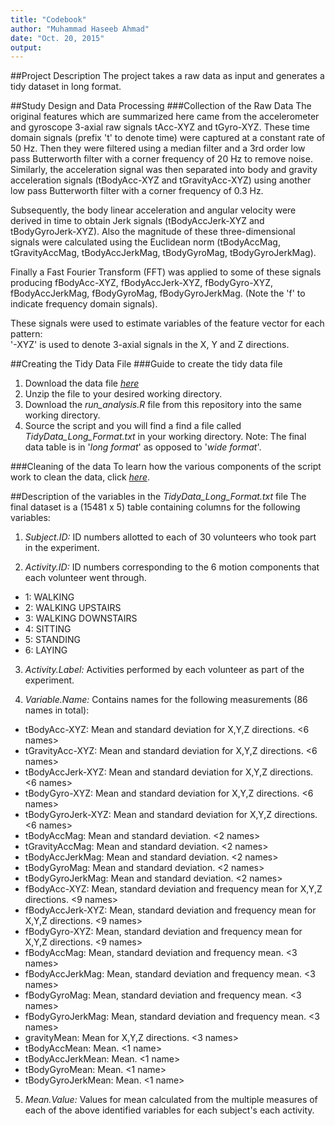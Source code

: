 ```yaml
---
title: "Codebook"
author: "Muhammad Haseeb Ahmad"
date: "Oct. 20, 2015"
output:
---
```


##Project Description
The project takes a raw data as input and generates a tidy dataset in long format.


##Study Design and Data Processing
###Collection of the Raw Data
The original features which are summarized here came from the accelerometer and gyroscope 3-axial raw signals tAcc-XYZ and tGyro-XYZ. These time domain signals (prefix 't' to denote time) were captured at a constant rate of 50 Hz. Then they were filtered using a median filter and a 3rd order low pass Butterworth filter with a corner frequency of 20 Hz to remove noise. Similarly, the acceleration signal was then separated into body and gravity acceleration signals (tBodyAcc-XYZ and tGravityAcc-XYZ) using another low pass Butterworth filter with a corner frequency of 0.3 Hz. 

Subsequently, the body linear acceleration and angular velocity were derived in time to obtain Jerk signals (tBodyAccJerk-XYZ and tBodyGyroJerk-XYZ). Also the magnitude of these three-dimensional signals were calculated using the Euclidean norm (tBodyAccMag, tGravityAccMag, tBodyAccJerkMag, tBodyGyroMag, tBodyGyroJerkMag). 

Finally a Fast Fourier Transform (FFT) was applied to some of these signals producing fBodyAcc-XYZ, fBodyAccJerk-XYZ, fBodyGyro-XYZ, fBodyAccJerkMag, fBodyGyroMag, fBodyGyroJerkMag. (Note the 'f' to indicate frequency domain signals). 

These signals were used to estimate variables of the feature vector for each pattern:  
'-XYZ' is used to denote 3-axial signals in the X, Y and Z directions.

##Creating the Tidy Data File
###Guide to create the tidy data file
1. Download the data file [*here*](https://d396qusza40orc.cloudfront.net/getdata%2Fprojectfiles%2FUCI%20HAR%20Dataset.zip)
2. Unzip the file to your desired working directory.
3. Download the *run_analysis.R* file from this repository into the same working directory.
4. Source the script and you will find a find a file called *TidyData_Long_Format.txt* in your working directory.
Note: The final data table is in '*long format*' as opposed to '*wide format*'.

###Cleaning of the data
To learn how the various components of the script work to clean the data, click [*here*](https://github.com/Haseeb92/Coursera_JHU-Getting-and-Cleaning-Data-project/blob/master/README.md).

##Description of the variables in the *TidyData_Long_Format.txt* file
The final dataset is a (15481 x 5) table containing columns for the following variables:

1. *Subject.ID:* ID numbers allotted to each of 30 volunteers who took part in the experiment.

2. *Activity.ID:* ID numbers corresponding to the 6 motion components that each volunteer went through.
  - 1: WALKING
  - 2: WALKING UPSTAIRS
  - 3: WALKING DOWNSTAIRS
  - 4: SITTING
  - 5: STANDING
  - 6: LAYING

3. *Activity.Label:* Activities performed by each volunteer as part of the experiment.

4. *Variable.Name:* Contains names for the following measurements (86 names in total):

  - tBodyAcc-XYZ: Mean and standard deviation for X,Y,Z directions. <6 names>
  - tGravityAcc-XYZ: Mean and standard deviation for X,Y,Z directions. <6 names>
  - tBodyAccJerk-XYZ: Mean and standard deviation for X,Y,Z directions. <6 names>
  - tBodyGyro-XYZ: Mean and standard deviation for X,Y,Z directions. <6 names>
  - tBodyGyroJerk-XYZ: Mean and standard deviation for X,Y,Z directions. <6 names>
  - tBodyAccMag: Mean and standard deviation. <2 names>
  - tGravityAccMag: Mean and standard deviation. <2 names>
  - tBodyAccJerkMag: Mean and standard deviation. <2 names>
  - tBodyGyroMag: Mean and standard deviation. <2 names>
  - tBodyGyroJerkMag: Mean and standard deviation. <2 names>
  - fBodyAcc-XYZ: Mean, standard deviation and frequency mean for X,Y,Z directions. <9 names>
  - fBodyAccJerk-XYZ: Mean, standard deviation and frequency mean for X,Y,Z directions. <9 names>
  - fBodyGyro-XYZ: Mean, standard deviation and frequency mean for X,Y,Z directions. <9 names>
  - fBodyAccMag: Mean, standard deviation and frequency mean. <3 names>
  - fBodyAccJerkMag: Mean, standard deviation and frequency mean. <3 names>
  - fBodyGyroMag: Mean, standard deviation and frequency mean. <3 names>
  - fBodyGyroJerkMag: Mean, standard deviation and frequency mean. <3 names>
  - gravityMean: Mean for X,Y,Z directions. <3 names>
  - tBodyAccMean: Mean. <1 name>
  - tBodyAccJerkMean: Mean. <1 name>
  - tBodyGyroMean: Mean. <1 name>
  - tBodyGyroJerkMean: Mean. <1 name>

5. *Mean.Value:* Values for mean calculated from the multiple measures of each of the above identified variables 
    for each subject's each activity.
